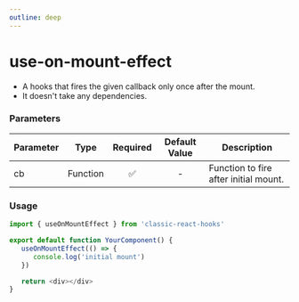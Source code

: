 ```yaml
---
outline: deep
---
```


# use-on-mount-effect

-  A hooks that fires the given callback only once after the mount.
-  It doesn't take any dependencies.

### Parameters

| Parameter |   Type   | Required | Default Value | Description                           |
| --------- | :------: | :------: | :-----------: | ------------------------------------- |
| cb        | Function |    ✅    |       -       | Function to fire after initial mount. |

### Usage

```ts
import { useOnMountEffect } from 'classic-react-hooks'

export default function YourComponent() {
   useOnMountEffect(() => {
      console.log('initial mount')
   })

   return <div></div>
}
```
